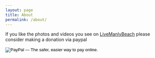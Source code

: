 ```yaml
---
layout: page
title: About
permalink: /about/
---
```


If you like the photos and videos you see on [LiveManlyBeach](http://www.livemanlybeach.com) please consider making a donation via paypal 

<form action="https://www.paypal.com/cgi-bin/webscr" method="post" target="_top">
<input type="hidden" name="cmd" value="_s-xclick">
<input type="hidden" name="hosted_button_id" value="XQV2NK9RNH3U4">
<input type="image" src="https://www.paypalobjects.com/en_AU/i/btn/btn_donate_SM.gif" border="0" name="submit" alt="PayPal — The safer, easier way to pay online.">
<img alt="" border="0" src="https://www.paypalobjects.com/en_AU/i/scr/pixel.gif" width="1" height="1">
</form>

